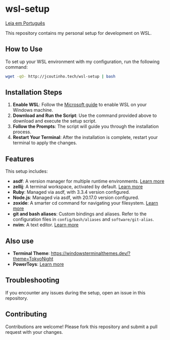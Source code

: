 # wsl-setup

[Leia em Português](README.pt.md)

This repository contains my personal setup for development on WSL.

## How to Use

To set up your WSL environment with my configuration, run the following command:

```sh
wget -qO- http://jcoutinho.tech/wsl-setup | bash
```
## Installation Steps

1. **Enable WSL**: Follow the [Microsoft guide](https://docs.microsoft.com/en-us/windows/wsl/install) to enable WSL on your Windows machine.
2. **Download and Run the Script**: Use the command provided above to download and execute the setup script.
3. **Follow the Prompts**: The script will guide you through the installation process.
4. **Restart Your Terminal**: After the installation is complete, restart your terminal to apply the changes. 

## Features

This setup includes:

- **asdf**: A version manager for multiple runtime environments. [Learn more](https://asdf-vm.com/)
- **zellij**: A terminal workspace, activated by default. [Learn more](https://zellij.dev/)
- **Ruby**: Managed via asdf, with 3.3.4 version configured.
- **Node.js**: Managed via asdf, with 20.17.0 version configured.
- **zoxide**: A smarter cd command for navigating your filesystem. [Learn more](https://github.com/ajeetdsouza/zoxide)
- **git and bash aliases**: Custom bindings and aliases. Refer to the configuration files in `config/bash/aliases` and `software/git-alias`.
- **nvim**: A text editor. [Learn more](https://neovim.io/)

## Also use

- **Terminal Theme**: https://windowsterminalthemes.dev/?theme=TokyoNight
- **PowerToys**: [Learn more](https://github.com/microsoft/PowerToys)


## Troubleshooting

If you encounter any issues during the setup, open an issue in this repository.

## Contributing

Contributions are welcome! Please fork this repository and submit a pull request with your changes.



